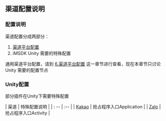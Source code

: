 ## 渠道配置说明

### 配置说明

渠道配置分成两部分：

1. [渠道平台配置](../../Channel/README.md)
2. iMSDK Unity 需要的特殊配置

通用渠道平台配置，请到 [6.渠道平台配置](../../Channel/README.md) 这一章节进行查看，现在本章节只讨论 Unity 需要的配置节点


### Unity配置

部分插件在Unity下需要特殊配置

| 渠道 | 特殊配置说明 |
| : -- | :-- |
| [Kakao](kakao.md) | 抢占程序入口Application |
| [Zalo](zalo.md) | 抢占程序入口Activity |
